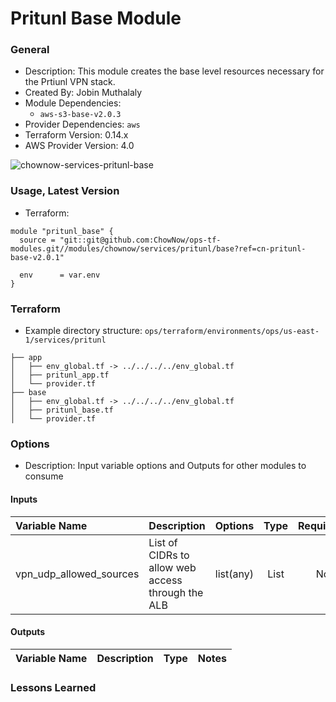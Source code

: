 # Pritunl Base Module

### General

* Description: This module creates the base level resources necessary for the Prtiunl VPN stack.
* Created By: Jobin Muthalaly
* Module Dependencies:
  * `aws-s3-base-v2.0.3`
* Provider Dependencies: `aws`
* Terraform Version: 0.14.x
* AWS Provider Version: 4.0

![chownow-services-pritunl-base](https://github.com/ChowNow/ops-tf-modules/workflows/chownow-services-pritunl-base/badge.svg)

### Usage, Latest Version

* Terraform:

```hcl
module "pritunl_base" {
  source = "git::git@github.com:ChowNow/ops-tf-modules.git//modules/chownow/services/pritunl/base?ref=cn-pritunl-base-v2.0.1"

  env      = var.env
}
```


### Terraform

* Example directory structure: `ops/terraform/environments/ops/us-east-1/services/pritunl`
```
├── app
│   ├── env_global.tf -> ../../../../env_global.tf
│   ├── pritunl_app.tf
│   └── provider.tf
├── base
│   ├── env_global.tf -> ../../../../env_global.tf
│   ├── pritunl_base.tf
│   └── provider.tf
```

### Options

* Description: Input variable options and Outputs for other modules to consume

#### Inputs

| Variable Name           | Description                                       | Options      |  Type  | Required? | Notes |
| :-----------------------| :------------------------------------------------ | :----------- | :----: | :-------: | :---- |
| vpn_udp_allowed_sources | List of CIDRs to allow web access through the ALB | list(any)    |  List  |    No     | N/A   |




#### Outputs

| Variable Name | Description | Type  | Notes |
| :------------ | :---------- | :---: | :---- |


### Lessons Learned

